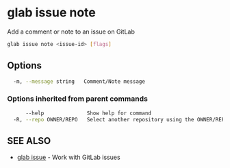 # glab issue note

Add a comment or note to an issue on GitLab

```bash
glab issue note <issue-id> [flags]
```

## Options

```bash
  -m, --message string   Comment/Note message
```

### Options inherited from parent commands

```bash
      --help              Show help for command
  -R, --repo OWNER/REPO   Select another repository using the OWNER/REPO or `GROUP/NAMESPACE/REPO` format or full URL or git URL
```

## SEE ALSO

* [glab issue](./)  - Work with GitLab issues
